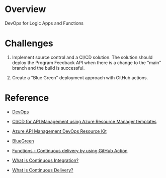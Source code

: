 # Overview
DevOps for Logic Apps and Functions

# Challenges

1. Implement source control and a CI/CD solution.  The solution should deploy the Program Feedback API when there is a change to the "main" branch and the build is successful.

2. Create a "Blue Green" deployment approach with GitHub actions.

# Reference
* [DevOps](https://resources.github.com/devops/)

* [CI/CD for API Management using Azure Resource Manager templates](https://docs.microsoft.com/en-us/azure/api-management/devops-api-development-templates)

* [Azure API Management DevOps Resource Kit](https://github.com/Azure/azure-api-management-devops-resource-kit)


* [BlueGreen](https://martinfowler.com/bliki/BlueGreenDeployment.html)

* [Functions - Continuous delivery by using GitHub Action](https://docs.microsoft.com/en-us/azure/azure-functions/functions-how-to-github-actions)

* [What is Continuous Integration?](https://docs.microsoft.com/devops/develop/what-is-continuous-integration)

* [What is Continuous Delivery?](https://docs.microsoft.com/devops/deliver/what-is-continuous-delivery)